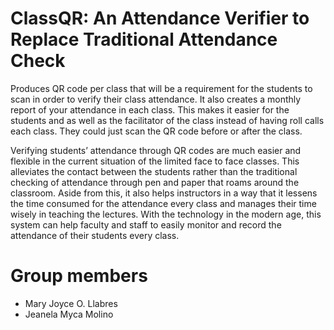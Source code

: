 # ClassQR: An Attendance Verifier to Replace Traditional Attendance Check

Produces QR code per class that will be a requirement for the students to scan in order to verify their class attendance. It also creates a monthly report of your attendance in each class. This makes it easier for the students and as well as the facilitator of the class instead of having roll calls each class. They could just scan the QR code before or after the class.

Verifying students’ attendance through QR codes are much easier and flexible in the current situation of the limited face to face classes. This alleviates the contact between the students rather than the traditional checking of attendance through pen and paper that roams around the classroom. Aside from this, it also helps instructors in a way that it lessens the time consumed for the attendance every class and manages their time wisely in teaching the lectures. With the technology in the modern age, this system can help faculty and staff to easily monitor and record the attendance of their students every class.

# Group members

- Mary Joyce O. Llabres
- Jeanela Myca Molino
